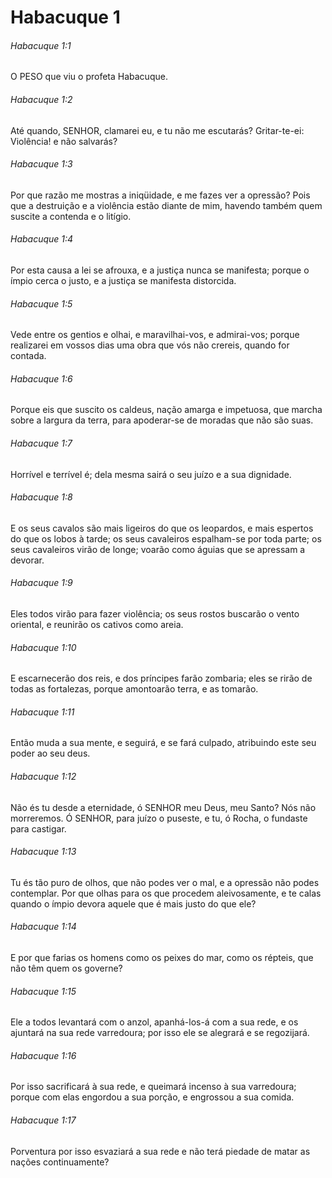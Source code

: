 # Habacuque 1

###### Habacuque 1:1

O PESO que viu o profeta Habacuque.

###### Habacuque 1:2

Até quando, SENHOR, clamarei eu, e tu não me escutarás? Gritar-te-ei: Violência! e não salvarás?

###### Habacuque 1:3

Por que razão me mostras a iniqüidade, e me fazes ver a opressão? Pois que a destruição e a violência estão diante de mim, havendo também quem suscite a contenda e o litígio.

###### Habacuque 1:4

Por esta causa a lei se afrouxa, e a justiça nunca se manifesta; porque o ímpio cerca o justo, e a justiça se manifesta distorcida.

###### Habacuque 1:5

Vede entre os gentios e olhai, e maravilhai-vos, e admirai-vos; porque realizarei em vossos dias uma obra que vós não crereis, quando for contada.

###### Habacuque 1:6

Porque eis que suscito os caldeus, nação amarga e impetuosa, que marcha sobre a largura da terra, para apoderar-se de moradas que não são suas.

###### Habacuque 1:7

Horrível e terrível é; dela mesma sairá o seu juízo e a sua dignidade.

###### Habacuque 1:8

E os seus cavalos são mais ligeiros do que os leopardos, e mais espertos do que os lobos à tarde; os seus cavaleiros espalham-se por toda parte; os seus cavaleiros virão de longe; voarão como águias que se apressam a devorar.

###### Habacuque 1:9

Eles todos virão para fazer violência; os seus rostos buscarão o vento oriental, e reunirão os cativos como areia.

###### Habacuque 1:10

E escarnecerão dos reis, e dos príncipes farão zombaria; eles se rirão de todas as fortalezas, porque amontoarão terra, e as tomarão.

###### Habacuque 1:11

Então muda a sua mente, e seguirá, e se fará culpado, atribuindo este seu poder ao seu deus.

###### Habacuque 1:12

Não és tu desde a eternidade, ó SENHOR meu Deus, meu Santo? Nós não morreremos. Ó SENHOR, para juízo o puseste, e tu, ó Rocha, o fundaste para castigar.

###### Habacuque 1:13

Tu és tão puro de olhos, que não podes ver o mal, e a opressão não podes contemplar. Por que olhas para os que procedem aleivosamente, e te calas quando o ímpio devora aquele que é mais justo do que ele?

###### Habacuque 1:14

E por que farias os homens como os peixes do mar, como os répteis, que não têm quem os governe?

###### Habacuque 1:15

Ele a todos levantará com o anzol, apanhá-los-á com a sua rede, e os ajuntará na sua rede varredoura; por isso ele se alegrará e se regozijará.

###### Habacuque 1:16

Por isso sacrificará à sua rede, e queimará incenso à sua varredoura; porque com elas engordou a sua porção, e engrossou a sua comida.

###### Habacuque 1:17

Porventura por isso esvaziará a sua rede e não terá piedade de matar as nações continuamente?

